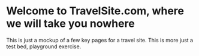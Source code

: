 # Welcome to TravelSite.com, where we will take you nowhere

This is just a mockup of a few key pages for a travel site. This is more just
a test bed, playground exercise.
